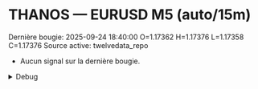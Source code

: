 # THANOS — EURUSD M5 (auto/15m)
Dernière bougie: 2025-09-24 18:40:00  O=1.17362  H=1.17376  L=1.17358  C=1.17376
Source active: twelvedata_repo

- Aucun signal sur la dernière bougie.

<details><summary>Debug</summary>

- TD_API_KEY manquant.

</details>